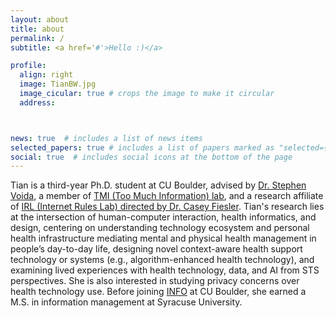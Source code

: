 ```yaml
---
layout: about
title: about
permalink: /
subtitle: <a href='#'>Hello :)</a>

profile:
  align: right
  image: TianBW.jpg
  image_cicular: true # crops the image to make it circular
  address:



news: true  # includes a list of news items
selected_papers: true # includes a list of papers marked as "selected={true}"
social: true  # includes social icons at the bottom of the page
---
```


Tian is a third-year Ph.D. student at CU Boulder, advised by [Dr. Stephen Voida](https://stephen.voida.com/), a member of [TMI (Too Much Information) lab](https://tmilab.colorado.edu/), and a research affiliate of [IRL (Internet Rules Lab) directed by Dr. Casey Fiesler](https://www.internetruleslab.com/). Tian's research lies at the intersection of human-computer interaction, health informatics, and design, centering on understanding technology ecosystem and personal health infrastructure mediating mental and physical health management in people’s day-to-day life, designing novel context-aware health support technology or systems (e.g., algorithm-enhanced health technology), and examining lived experiences with health technology, data, and AI from STS perspectives. She is also interested in studying privacy concerns over health technology use. Before joining [INFO](https://www.colorado.edu/cmci/infoscience) at CU Boulder, she earned a M.S. in information management at Syracuse University.
